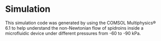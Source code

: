 # Simulation
This simulation code was generated by using the COMSOL Multiphysics® 6.1 to help understand the non-Newtonian flow of spidroins inside a microfluidic device under different pressures from -60 to -90 kPa.

